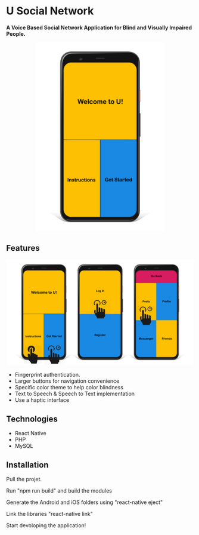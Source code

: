 # U Social Network

**A Voice Based Social Network Application for Blind and Visually Impaired People.**

<p align="center"><img src="https://github.com/oshangalwaduge/USocialNetwork/blob/master/Docs/images/u-launch.png" width=350></p>

## Features

<p align="center"><img src="https://github.com/oshangalwaduge/USocialNetwork/blob/master/Docs/images/u-ui.png" width=600></p>

- Fingerprint authentication.
- Larger buttons for navigation convenience
- Specific color theme to help color blindness
- Text to Speech & Speech to Text implementation
- Use a haptic interface

## Technologies

- React Native
- PHP
- MySQL

## Installation

Pull the projet.

Run "npm run build" and build the modules

Generate the Android and iOS folders using "react-native eject"

Link the libraries "react-native link"

Start devoloping the application!
